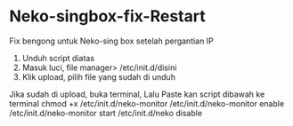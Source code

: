 # Neko-singbox-fix-Restart
Fix bengong untuk Neko-sing box setelah pergantian IP

1. Unduh script diatas
2. Masuk luci, file manager> /etc/init.d/disini
3. Klik upload, pilih file yang sudah di unduh
   
 Jika sudah di upload, buka terminal, Lalu Paste kan script dibawah ke terminal
 chmod +x /etc/init.d/neko-monitor
 /etc/init.d/neko-monitor enable
 /etc/init.d/neko-monitor start
 /etc/init.d/neko disable




